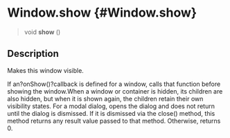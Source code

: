 Window.show {#Window.show}
===========

> void **show** ()

Description
-----------

Makes this window visible.

If an?onShow()?callback is defined for a window, calls that function
before showing the window.When a window or container is hidden, its
children are also hidden, but when it is shown again, the children
retain their own visibility states. For a modal dialog, opens the dialog
and does not return until the dialog is dismissed. If it is dismissed
via the close() method, this method returns any result value passed to
that method. Otherwise, returns 0.
